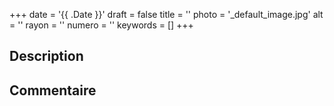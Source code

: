 +++
date = '{{ .Date }}'
draft = false
title = ''
photo = '_default_image.jpg'
alt = ''
rayon = ''
numero = ''
keywords = []
+++

## Description

## Commentaire
